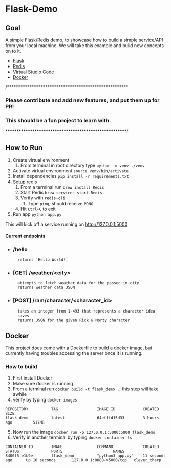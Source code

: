 # Flask-Demo

## Goal

A simple Flask/Redis demo, to showcase how to build a simple service/API from your local machine. We will take this example and build new concepts on to it. 

- [Flask](https://flask.palletsprojects.com/en/1.1.x/quickstart/#a-minimal-application)
- [Redis](https://redislabs.com/get-started-with-redis/)
- [Virtual Studio Code](https://code.visualstudio.com)
- [Docker](https://www.docker.com)

/******************************************************
### Please contribute and add new features, and put them up for PR!  
### This should be a fun project to learn with. 
******************************************************/

## How to Run

1. Create virtual environment
   1. From terminal in root directory type `python -m venv ./venv`
2. Activate virtual environment `source venv/bin/activate`
3. Install dependencies `pip install -r requirements.txt`
4. Setup redis
   1. From a terminal run `brew install Redis`
   2. Start Redis `brew services start Redis`
   3. Verify with `redis-cli`
      1. Type `ping`, should receive `PONG`
   4. Hit `Ctrl+C` to exit
5. Run app `python app.py`

This will kick off a service running on http://127.0.0.1:5000


#### Current endpoints

- ### /hello
        returns 'Hello World!`

- ### [GET] /weather/\<city\>
        attempts to fetch weather data for the passed in city
        returns weather data JSON

- ### [POST] /ram/character/\<character_id\>
        takes an integer from 1-493 that represents a character idea
        saves 
        returns JSON for the given Rick & Morty character


## Docker

This project does come with a Dockerfile to build a docker image, but currently having troubles accessing the server once it is running. 

### How to build

1. First install Docker
2. Make sure docker is running
3. From a terminal run `docker build -t flask_demo .`, this step will take awhile
4. verify by typing `docker images`
```
REPOSITORY          TAG                 IMAGE ID            CREATED             SIZE
flask_demo          latest              64efffd15d33        3 hours ago         517MB
```
5. Now run the image `docker run -p 127.0.0.1:5000:5000 flask_demo`
6. Verify in another terminal by typing `docker container ls`
```
CONTAINER ID        IMAGE               COMMAND             CREATED             STATUS              PORTS                      NAMES
8400f5fe1b9e        flask_demo          "python3 app.py"    11 seconds ago      Up 10 seconds       127.0.0.1:8888->5000/tcp   clever_tharp
```